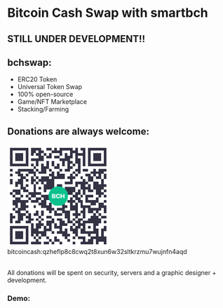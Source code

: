 # Bitcoin Cash Swap with smartbch

## STILL UNDER DEVELOPMENT!!

## bchswap:
* ERC20 Token
* Universal Token Swap
* 100% open-source
* Game/NFT Marketplace
* Stacking/Farming

## Donations are always welcome:
<img src="https://raw.githubusercontent.com/steffanjensen/bchswap/main/img/qr.png">
bitcoincash:qzheflp8c8cwq2t8xun6w32sltkrzmu7wujnfn4aqd</br></br>

All donations will be spent on security, servers and a graphic designer + development.

### Demo:

